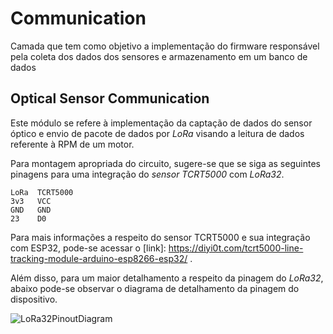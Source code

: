 # Communication

Camada que tem como objetivo a implementação do firmware responsável pela coleta dos dados dos sensores e armazenamento em um banco de dados

## Optical Sensor Communication

Este módulo se refere à implementação da captação de dados do sensor óptico e envio de pacote de dados por *LoRa* visando a leitura de dados referente à RPM de um motor.

Para montagem apropriada do circuito, sugere-se que se siga as seguintes pinagens para uma integração do *sensor TCRT5000* com *LoRa32*.

```
LoRa  TCRT5000
3v3   VCC
GND   GND
23    D0
```

Para mais informações a respeito do sensor TCRT5000 e sua integração com ESP32, pode-se acessar o [link]: https://diyi0t.com/tcrt5000-line-tracking-module-arduino-esp8266-esp32/ .

Além disso, para um maior detalhamento a respeito da pinagem do *LoRa32*, abaixo pode-se observar o diagrama de detalhamento da pinagem do dispositivo.

![LoRa32PinoutDiagram](https://user-images.githubusercontent.com/18063196/130385861-da05a071-3046-4306-8e74-78c8c67cb129.png)
